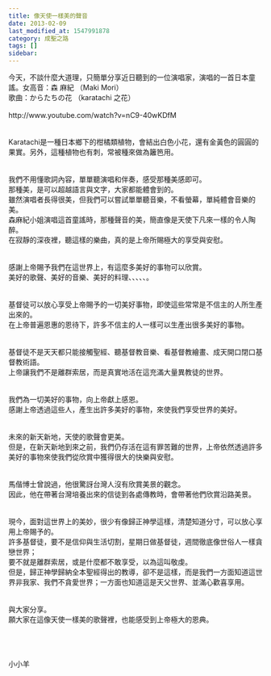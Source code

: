 ```yaml
---
title: 像天使一樣美的聲音
date: 2013-02-09
last_modified_at: 1547991878
category: 成聖之路
tags: []
sidebar: 
---
```


<p>今天，不談什麼大道理，只簡單分享近日聽到的一位演唱家，演唱的一首日本童謠。<!--more-->女高音：森 麻紀 （Maki Mori）<br/>歌曲：からたちの花 （karatachi 之花）<br/><br/>http://www.youtube.com/watch?v=nC9-40wKDfM<br/><br/><br/>Karatachi是一種日本鄉下的柑橘類植物，會結出白色小花，還有金黃色的圓圓的果實。另外，這種植物也有刺，常被種來做為籬笆用。<br/><br/><br/>我們不用懂歌詞內容，單單聽演唱和伴奏，感受那種美感即可。<br/>那種美，是可以超越語言與文字，大家都能體會到的。<br/>雖然演唱者長得很美，但我們可以嘗試單單聽音樂，不看螢幕，單純體會音樂的美。<br/>森麻紀小姐演唱這首童謠時，那種聲音的美，簡直像是天使下凡來一樣的令人陶醉。<br/>在寂靜的深夜裡，聽這樣的樂曲，真的是上帝所賜極大的享受與安慰。<br/><br/><br/>感謝上帝賜予我們在這世界上，有這麼多美好的事物可以欣賞。<br/>美好的歌聲、美好的音樂、美好的料理、、、、、。<br/><br/><br/>基督徒可以放心享受上帝賜予的一切美好事物，即使這些常常是不信主的人所生產出來的。<br/>在上帝普遍恩惠的恩待下，許多不信主的人一樣可以生產出很多美好的事物。<br/><br/><br/>基督徒不是天天都只能接觸聖經、聽基督教音樂、看基督教繪畫、成天開口閉口基督教術語。<br/>上帝讓我們不是離群索居，而是真實地活在這充滿大量異教徒的世界。<br/><br/><br/>我們為一切美好的事物，向上帝獻上感恩。<br/>感謝上帝透過這些人，產生出許多美好的事物，來使我們享受世界的美好。<br/><br/><br/>未來的新天新地，天使的歌聲會更美。<br/>但是，在新天新地到來之前，我們仍存活在這有罪苦難的世界，上帝依然透過許多美好的事物來使我們從欣賞中獲得很大的快樂與安慰。<br/><br/><br/>馬偕博士曾說過，他很驚訝台灣人沒有欣賞美景的觀念。<br/>因此，他在帶著台灣培養出來的信徒到各處傳教時，會帶著他們欣賞沿路美景。<br/><br/><br/>現今，面對這世界上的美妙，很少有像歸正神學這樣，清楚知道分寸，可以放心享用上帝賜予的。<br/>許多基督徒，要不是信仰與生活切割，星期日做基督徒，週間徹底像世俗人一樣貪戀世界；<br/>要不就是離群索居，或是什麼都不敢享受，以為這叫敬虔。<br/>但是，歸正神學歸納全本聖經得出的教導，卻不是這樣，而是我們一方面知道這世界非我家、我們不貪愛世界；一方面也知道這是天父世界、並滿心歡喜享用。<br/><br/><br/>與大家分享。<br/>願大家在這像天使一樣美的歌聲裡，也能感受到上帝極大的恩典。<br/><br/><br/><br/><br/>小小羊<br/><br/><br/><br/></p>